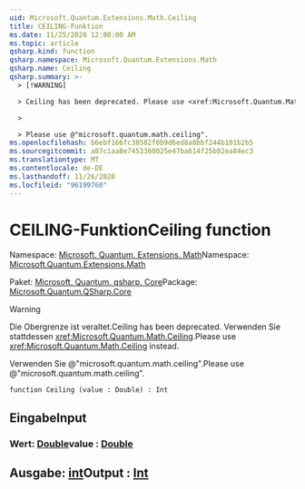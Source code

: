 ```yaml
---
uid: Microsoft.Quantum.Extensions.Math.Ceiling
title: CEILING-Funktion
ms.date: 11/25/2020 12:00:00 AM
ms.topic: article
qsharp.kind: function
qsharp.namespace: Microsoft.Quantum.Extensions.Math
qsharp.name: Ceiling
qsharp.summary: >-
  > [!WARNING]

  > Ceiling has been deprecated. Please use <xref:Microsoft.Quantum.Math.Ceiling> instead.

  >

  > Please use @"microsoft.quantum.math.ceiling".
ms.openlocfilehash: b6ebf166fc38582f0b9d6ed8a8bbf244b101b2b5
ms.sourcegitcommit: a87c1aa8e7453360025e47ba614f25b02ea84ec3
ms.translationtype: MT
ms.contentlocale: de-DE
ms.lasthandoff: 11/26/2020
ms.locfileid: "96199760"
---
```

# <a name="ceiling-function"></a><span data-ttu-id="ad4a6-102">CEILING-Funktion</span><span class="sxs-lookup"><span data-stu-id="ad4a6-102">Ceiling function</span></span>

<span data-ttu-id="ad4a6-103">Namespace: [Microsoft. Quantum. Extensions. Math](xref:Microsoft.Quantum.Extensions.Math)</span><span class="sxs-lookup"><span data-stu-id="ad4a6-103">Namespace: [Microsoft.Quantum.Extensions.Math](xref:Microsoft.Quantum.Extensions.Math)</span></span>

<span data-ttu-id="ad4a6-104">Paket: [Microsoft. Quantum. qsharp. Core](https://nuget.org/packages/Microsoft.Quantum.QSharp.Core)</span><span class="sxs-lookup"><span data-stu-id="ad4a6-104">Package: [Microsoft.Quantum.QSharp.Core](https://nuget.org/packages/Microsoft.Quantum.QSharp.Core)</span></span>


> [!WARNING]
> <span data-ttu-id="ad4a6-105">Die Obergrenze ist veraltet.</span><span class="sxs-lookup"><span data-stu-id="ad4a6-105">Ceiling has been deprecated.</span></span> <span data-ttu-id="ad4a6-106">Verwenden Sie stattdessen <xref:Microsoft.Quantum.Math.Ceiling>.</span><span class="sxs-lookup"><span data-stu-id="ad4a6-106">Please use <xref:Microsoft.Quantum.Math.Ceiling> instead.</span></span>
>
> <span data-ttu-id="ad4a6-107">Verwenden Sie @"microsoft.quantum.math.ceiling".</span><span class="sxs-lookup"><span data-stu-id="ad4a6-107">Please use @"microsoft.quantum.math.ceiling".</span></span>



```qsharp
function Ceiling (value : Double) : Int
```


## <a name="input"></a><span data-ttu-id="ad4a6-108">Eingabe</span><span class="sxs-lookup"><span data-stu-id="ad4a6-108">Input</span></span>

### <a name="value--double"></a><span data-ttu-id="ad4a6-109">Wert: [Double](xref:microsoft.quantum.lang-ref.double)</span><span class="sxs-lookup"><span data-stu-id="ad4a6-109">value : [Double](xref:microsoft.quantum.lang-ref.double)</span></span>





## <a name="output--int"></a><span data-ttu-id="ad4a6-110">Ausgabe: [int](xref:microsoft.quantum.lang-ref.int)</span><span class="sxs-lookup"><span data-stu-id="ad4a6-110">Output : [Int](xref:microsoft.quantum.lang-ref.int)</span></span>

